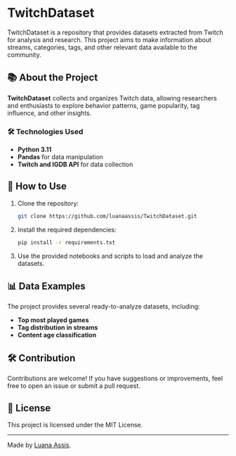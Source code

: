 # TwitchDataset

TwitchDataset is a repository that provides datasets extracted from Twitch for analysis and research. This project aims to make information about streams, categories, tags, and other relevant data available to the community.

## 📚 About the Project

**TwitchDataset** collects and organizes Twitch data, allowing researchers and enthusiasts to explore behavior patterns, game popularity, tag influence, and other insights.

### 🛠️ Technologies Used

- **Python 3.11**
- **Pandas** for data manipulation
- **Twitch and IGDB API** for data collection

## 📝 How to Use

1. Clone the repository:

   ```bash
   git clone https://github.com/luanaassis/TwitchDataset.git
   ```

2. Install the required dependencies:

   ```bash
   pip install -r requirements.txt
   ```

3. Use the provided notebooks and scripts to load and analyze the datasets.

## 📊 Data Examples

The project provides several ready-to-analyze datasets, including:

- **Top most played games**
- **Tag distribution in streams**
- **Content age classification**

## 🛠️ Contribution

Contributions are welcome! If you have suggestions or improvements, feel free to open an issue or submit a pull request.

## 📜 License

This project is licensed under the MIT License.

---

Made by [Luana Assis](https://github.com/luanaassis).

